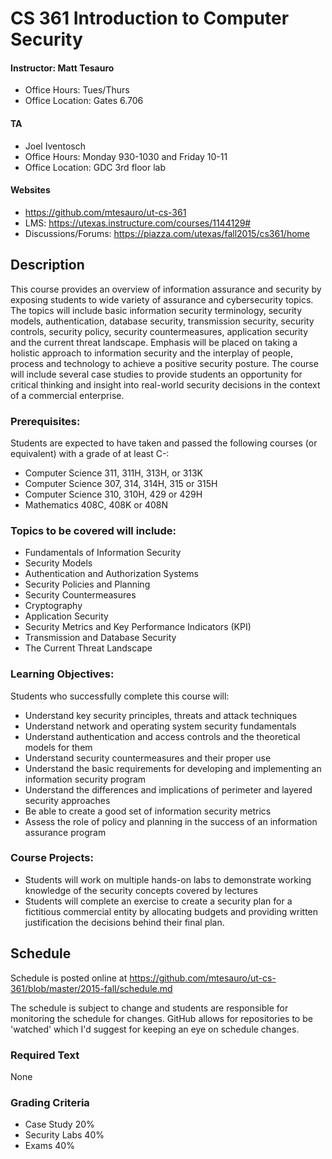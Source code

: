# CS 361 Introduction to Computer Security

#### Instructor: Matt Tesauro

* Office Hours: Tues/Thurs 
* Office Location: Gates 6.706

#### TA

* Joel Iventosch
* Office Hours: Monday 930-1030 and Friday 10-11
* Office Location: GDC 3rd floor lab

#### Websites

* https://github.com/mtesauro/ut-cs-361
* LMS: https://utexas.instructure.com/courses/1144129#
* Discussions/Forums: https://piazza.com/utexas/fall2015/cs361/home

## Description

This course provides an overview of information assurance and security by exposing students to wide variety of assurance and cybersecurity topics.  The topics will include basic information security terminology, security models, authentication, database security, transmission security, security controls, security policy, security countermeasures, application security and the current threat landscape.  Emphasis will be placed on taking a holistic approach to information security and the interplay of people, process and technology to achieve a positive security posture.  The course will include several case studies to provide students an opportunity for critical thinking and insight into real-world security decisions in the context of a commercial enterprise.

### Prerequisites:

Students are expected to have taken and passed the following courses (or equivalent) with a grade of at least C-: 

* Computer Science 311, 311H, 313H, or 313K 
* Computer Science 307, 314, 314H, 315 or 315H 
* Computer Science 310, 310H, 429 or 429H
* Mathematics 408C, 408K or 408N

### Topics to be covered will include:

* Fundamentals of Information Security
* Security Models
* Authentication and Authorization Systems
* Security Policies and Planning
* Security Countermeasures
* Cryptography  
* Application Security
* Security Metrics and Key Performance Indicators (KPI)
* Transmission and Database Security
* The Current Threat Landscape

### Learning Objectives:

Students who successfully complete this course will:

* Understand key security principles, threats and attack techniques
* Understand network and operating system security fundamentals
* Understand authentication and access controls and the theoretical models for them
* Understand security countermeasures and their proper use
* Understand the basic requirements for developing and implementing an information security program
* Understand the differences and implications of perimeter and layered security approaches
* Be able to create a good set of information security metrics
* Assess the role of policy and planning in the success of an information assurance program

### Course Projects:

* Students will work on multiple hands-on labs to demonstrate working knowledge of the security concepts covered by lectures
* Students will complete an exercise to create a security plan for a fictitious commercial entity by allocating budgets and providing written justification the decisions behind their final plan.

## Schedule

Schedule is posted online at https://github.com/mtesauro/ut-cs-361/blob/master/2015-fall/schedule.md

The schedule is subject to change and students are responsible for monitoring the schedule for changes.  GitHub allows for repositories to be 'watched' which I'd suggest for keeping an eye on schedule changes.

### Required Text

None

### Grading Criteria

* Case Study          20%
* Security Labs       40%
* Exams               40%

